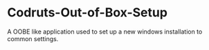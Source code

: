# Codruts-Out-of-Box-Setup
 A OOBE like application used to set up a new windows installation to common settings.
